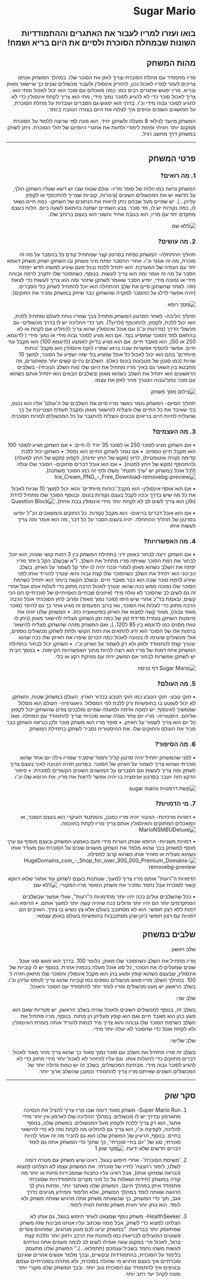 <div dir='rtl' lang='he'>

# Sugar Mario

## בואו ועזרו למריו לעבור את האתגרים וההתמודדיות השונות שבמחלת הסוכרת ולסיים את היום בריא ושמח!

## מהות המשחק

מריו מתמודד עם מחלת הסוכרת וצריך לאזן את הסוכר שלו. במהלך המשחק אנחנו צריכים לעזור למריו לאכול נכון, להזריק אינסולין ולעבור מכשולים שונים כך שיישאר מאוזן ובריא. מריו יפגוש אתגרים רבים כמו: כמה מאכלים עם סוכר הוא יכול לאכול ומתי הוא צריך לאכול סוכר כדי לא להגיע לסוכר נמוך מידי, מתי הוא צריך לקחת אינסולין כדי לא להגיע לסוכר גבוה מידי וכ'ו. בדרך הוא יפגוש גם הסברים ועובדות על מחלת הסוכרת, על המושגים השונים וטיפים איך לצלוח את היום בצורה הטובה ביותר.

המשחק מיועד לגילאי 8 ומעלה ולשחקן יחיד. הוא פונה למי שרוצה ללמוד על הסוכרת ממקום יותר חוויתי ופחות לימודי ולחוות את אתגרי היומיום של חולי הסוכרת.
ניתן לשחק במשחק דרך מחשב רגיל.

---


## פרטי המשחק


### 1. מה רואים?

המשחק נראה כמו הלוח של סופר מריו- עולם שטוח שבו יש דשא שעליו השחקן הולך, על הדשא יש את המכשולים השונים (צינורות, קוביות שצריך להתכופף או לקפוץ עליהן...). 
יש שמיים מעל שבהם ניתן לראות את הנתונים של השחקן- כמה חיים נשאר לו, כמה נקודות יש לו, מד סוכר.
צבע השמיים ישתנה בהתאם לשעה ביום.
הלוח בעצם מתקדם יחד עם מריו, הוא בגובה אחיד והשוני הוא בעצם ברוחב שלו.

![ללא שם](https://user-images.githubusercontent.com/58184656/100762546-c4b67880-33fc-11eb-960a-f4d7184f53ce.png)


### 2. מה עושים?

תהליך ההתחלה-
המשחק נפתח בסרטון קצר שמתחיל קודם כל בהסבר על מה זה סוכרת, מה זה אומר וכ'ו. אחרי ההסבר יפתח מיני משחק ובו השחקן ישחק משחק דוגמא יחד עם העזרה של המערכת. הוא יתחיל ללכת ובכל פעם שיגיע למשהו חדש ייפתח הסבר על מה זה אומר ומה הוא צריך לעשות. בנוסף, כשהסוכר שלו יתקרב לרמה גבוהה מידי או נמוכה מידי, יופיע הסבר שאומר לשחקן שיזהר ומה הוא צריך לעשות כדי לצאת מזה. לאחר שהשחקן סיים את שלב ההתחלה הוא יוכל להתחיל לשחק בלי הסברים. (יהיה אפשר לדלג על ההסבר למקרה שהשחקן כבר שיחק במשחק ומכיר את החוקים).

![מסך רופא](https://user-images.githubusercontent.com/58184656/100762010-30e4ac80-33fc-11eb-9dae-787c62bef4e1.png)

תהליך הליבה- לאחר הסרטון המשחק מתחיל בכך שמריו נוחת לעולם ומתחיל ללכת, הוא יכול ללכת, לקפוץ, להתכופף (ולרוץ?). תוך כדי ההליכה יש לו בדרך מכשולים- גם מכשולי הדרך (מדרגות וכ'ו) וגם אוכל ואינסולין שהוא צריך להחליט אם לקחת או לא בהתאם למד הסוכר שמופיע בצד. אם הוא מגיע לסוכר גבוה מידי או נמוך מידי ( לדוגמא 250 או 50), הוא מאבד חיים. אם הוא מגיע בדיוק לאמצע (לדוגמא 100) הוא מקבל עוד חיים. אפשר להוסיף אפשרות שבה ברגע שמריו לוקח אינסולין הוא מקבל 'כוחות מיוחדים' בהם הוא יכול לאכול כל אוכל שמגיע בלי שזה ישפיע על הסוכר, למשך 10 שניות (כמו סגנון של מטבעות בונוס כאלו). השלבים נהיים קשים יותר ומאתגרים, וזה מתבטא בין השאר גם באיך מריו מתחיל את היום שלו (את השלב הנוכחי)- בשלבים הראשונים הוא יתחיל את השלב כשהוא מאוזן ובשלבים הבאים הוא יתחיל אותם כשהוא עם סוכר נמוך/גבוה ויצטרך מהר לאזן את עצמו.

![צילום מסך משחק](https://user-images.githubusercontent.com/58184656/100759396-3987b380-33f9-11eb-84e0-8e4fa7937201.png)

תהליך הסיום- המשחק נגמר כאשר מריו סיים את השלבים של ה'עולם' אליו הוא נכנס, בלי שאיבד את כל החיים שלו והצליח להישאר מאוזן ומקבל תעודת הצטיינות על כך שהצליח לחיות חיים בריאים ונכונים והצליח להתגבר על כל המכשולים למרות הסוכרת.


### 3. מה העצמים?

•	אם השחקן מגיע לסוכר 250 או לסוכר 35 יורד לו חיים. 
•	אם השחקן מגיע לסוכר 100 הוא מקבל חיים נוספים.
•	אם נגמר לשחקן החיים הוא נפסל.
•	השחקן יכול ללכת קדימה (קורה אוטומטית), לרוץ (מקש של החץ ימינה), לקפוץ (מקש של החץ למעלה) ולהתכופף (מקש של החץ למטה).
•	אם הוא אוכל דברים מתוקים- הסוכר שלו עולה (לכל אוכל במשחק יש 'ערך תזונתי' משלו ולפי זה כמו הסוכר משתנה).
![Ice_Cream_PNG_-_Free_Download-removebg-preview](https://user-images.githubusercontent.com/58184656/100770083-8cfffe80-3405-11eb-904f-1a30a351abd1.png)

•	אם הוא אוסף אינסולין- הוא מקבל 'כוחות מיוחדים' והוא יכול למשך 10 שניות לאכול את כל מה שיש בדרך וככה לקבל בעצם נקודות בונוס. ובנוסף הסוכר שלו מתחיל לרדת (ולכן הוא צריך לשים לב לא לקחת יותר מידי אינסולין בבת אחת).
![Question Block](https://user-images.githubusercontent.com/58184656/100770301-c89ac880-3405-11eb-95f6-9b182e60d3c0.jpg)

•	אם הוא אוכל דברים בריאים- הוא מקבל נקודות.
כל החוקים והמשאבים הנ"ל יופיעו בסרטון של תהליך ההתחלה. יהיה בעצם הסבר על כל דבר, מה הוא אומר ומה צריך לעשות איתו 


### 4. מה האפשרויות?

•	אם השחקן ירצה לבחור באופן ידני בתחילת המשחק בין 3 רמות קושי שונות, הוא יוכל לבחור את רמת הסוכר שאיתה מריו מתחיל את השלב. ז"א שבשלב הקל ביותר מריו יפתח את השלב כשהוא מאוזן לגמרי וככה יהיה לו יותר קל לשמור על האיזון. בשלב הבינוני הוא יתחיל את השלב כשהסוכר שלו קצת גבוה והוא יצטרך להוריד אותו לפני שיגיע לרמת סוכר שבה הוא כבר מאבד חיים. ובשלב הקשה ביותר הוא יתחיל כשרמת הסוכר שלו נמוכה ממש ככה שהוא יצטרך לאכול הרבה מתוק כדי לעלות אותו אבל אחרי זה גם לשים לב שהסוכר לא עולה מידי (איזונים שבחיים האמיתיים של סוכרתיים הם הכי קשים, ובאמת בד"כ אחרי שיש היפו (סוכר נמוך מאוד) ומרוב לחץ הסוכרתי אוכל הרבה הרבה מתוק כדי לעלות את הסוכר, ואז ברוב הפעמים זה מגיע אחר כך גם להיפר (סוכר מאוד גבוה), מאוד קשה למצוא את האיזון בסיטואציה כזו).
•	המשחק שלנו יזהה את מיומנות השחקן בעזרת מדידת זמן של כמה זמן השחקן מצליח להישאר מאוזן (ניתן לו טווח מסוים כמו לדוגמא בין 85 ל120..), ואם המשחק מזהה שהשחקן מצליח להישאר ברמות אלו של הסוכר הוא ידע להתאים את רמת הקושי ולתת לשחקן מכשולים נוספים, אולי מכשולים שיגרמו לו בכוונה לאכול כמה דברים שיפרו את האיזון שלו ככה שהוא יצטרך קצת להתמודד ולאזן ולא רק לשמור על האיזון וכ'ו.
• השחקן יכול לבחור בתחילת המשחק איזה דמות של מריו הוא רוצה להיות מתוך האפשרויות הקיימות.
• במסך הבית יש לשחקן אפשרות לבחור אם המשק יהיה עם מוזיקת רקע או בלי.

![Sugar Mario דף כניסה](https://user-images.githubusercontent.com/58184656/100542577-816cd600-3253-11eb-93f0-858f40ac1b05.png)


### 5. מה העולם?

•	חוקי טבע- חוקי הטבע כמו חוקי הטבע בכדור הארץ. העולם במשחק שטוח, והשחקן לא יכול לשוטט בו בחופשיות ורק ללכת לפי המסלול. 
גיאוגרפיה- העולם הוא מסלול שממשיך לאינסוף. יש למטה אדמה ולמעלה שמיים ומלבנים צפים שהשחקן יכול לקפוץ אליהם. 
היסטוריה- מריו יום אחד מגלה שהוא סוכרתי וצריך להתמודד עם המחלה. מאז כל יום הוא צריך לשמור על האיזון.
•	סופר מריו הוא משחק מוכר ולכן כנראה השחקן כבר מכיר את העולם והחוקים שלו. את ההיסטוריה נסביר לשחקן בתחילת המשחק



### 6.	מה הסיפור?
•	לפני שהמשחק יתחיל יהיה סרטון קליל וחמוד שיסביר שמריו גילה יום אחד שהוא סוכרתי ושהוא צריך לשמור על האיזון של הסוכר. בסרטון תהיה הכוונה לאיך בעצם צריך לשחק ומה צריך לעשות וגם הסברים על המושגים השונים הקשורים לסוכרת.
•	סיפור הרקע הזה יועבר בסרטון אנימציה בו יהיה אפשר לראות את מריו, את הרופא שלו וכ'ו.

![קשת דרמטית sugar mario](https://user-images.githubusercontent.com/58184656/100770921-7a39f980-3406-11eb-91e2-af6deb6f0326.png)



### 7.	מי הדמויות?

•	דמויות מרכזיות- הגיבור יהיה מריו כמובן, והמתנגד העיקרי הוא בעצם הסוכר, או המאכלים המתוקים והאינסולין אותם צריך מריו לקחת בחוכמה.
![MarioNSMBUDeluxe](https://user-images.githubusercontent.com/58184656/100771033-99388b80-3406-11eb-99b7-5203c23d6506.png)

•	דמויות משניות- הרופא שנותן הערות מידי פעם באמצע המשחק ובעצם מוסיף גם ערך מוסף למשחק בכך שהוא מלמד את השחקן מושגים שונים על הסוכרת וגם מעודד אותו כשהוא מצליח או מזהיר אותו כשהוא קרוב לפסילה.
![HugeDomains_com_-_Shop_for_over_300_000_Premium_Domains-removebg-preview](https://user-images.githubusercontent.com/58184656/100771104-ad7c8880-3406-11eb-8036-3374b740d9ed.png)

הדמויות ה"רעות" אותם מריו צריך למעוך, שנותנות בעצם לשחקן עוד אתגר שלאו דווקא קשור לסוכרת אבל נחמד ומזכיר את משחק הסופר מריו המקורי.
![ללא שם](https://user-images.githubusercontent.com/58184656/100771808-85d9f000-3407-11eb-86b9-ea9b71d0cd02.png)

•	ככל שהשלבים עולים ככה יהיו יותר מהדמויות ה"רעות", ואולי אפשר שבשלבים המתקדמים יותר הם יהיו יותר גדולים ככה שיהיה קשה יותר למעוך אותם.
•	הרופא הוא דמות ללא רצון חופשי. הוא לא מסתובב בעולם אלא צץ כשיש בו צורך. האויבים הם דמויות עם רצון חופשי כיוון שהן מסתובבות בחופשיות בעולם באופן עצמאי.


## שלבים במשחק

שלב ראשון:

מריו מתחיל את השלב כשהסוכר שלו מאוזן, כלומר 100. בדרך הוא פוגש סוגי אוכל שונים שמעלים לו את הסוכר, כל סוג אוכל מעלה בכמות אחרת. בנוסף יש לו קוביות של אינסולין, שבעצם כשהוא קופץ ופוגע בהן הוא מקבל אינסולין והסוכר שלו מתאזן חזרה ל 100. במהלך השלב מריו פוגש מכשולים נוספים כמו קוביות שהוא צריך לטפס עליהן וכ'ו. בשלב הראשון יש מעט מכשולים ומריו לומד יותר להתמודד עם הסוכר והאוכל.

שלב שני:

בשלב זה, בנוסף למכשולים השונים ולאוכל שהיה בשלב הראשון, יש פטריות שאם הוא פוגע בהן הוא מאבד חיים ואם הוא קופץ מעליהן הן מתות. בנוסף, מריו מתחיל את השלב כשרמת הסוכר שלו גבוהה והוא צריך מיד לנסות להוריד אותה בעזרת האינסולין ולא לקחת אוכל כדי שהסוכר לא יעלה יותר מידי.

שלב שלישי:

 בשלב זה מריו מתחיל את השלב עם סוכר נמוך מאוד כך שהוא צריך מהר מאוד לאכול דברים מתוקים כדי להעלות אותו. וגם עליו להיזהר לא לאכול יותר מידי מתוק כדי לא להגיע לסוכר גבוה מידי. מבחינת המכשולים, בשלב זה יש כמות גדולה יותר של המכשולים השונים שאיתם מריו צריך להתמודד וכמובן שהשלב ארוך יותר.

---


## סקר שוק

1.	Super Mario Run- משחק מאוד דומה שבו מריו צריך להציל את הנסיכה מהארמון ובדרך יש לו מכשולים. במהלך ההליכה שלו לארמון אין יותר מידי אתגר, הוא רק צריך ללכת ולקפוץ מעל המכשולים. במשחק שלנו, בנוסף להליכה, לקפיצה וכ'ו, הוא צריך גם להחליט מה לקחת ומה לא כדי להישאר בחיים. בנוסף, הרעיון של המשחק שלנו הוא גם להכיר מה זה אומר להיות סוכרתי, סוג של 'יום בחיי סוכרתי', כך שתוך כדי המשחק אתה גם לומד דברים חדשים שלא ידעת.
![סקר שוק 1](https://user-images.githubusercontent.com/58184656/100793488-d90e6b80-3424-11eb-8054-9e69591e337d.png)

2.	'משימת הסוכרת'- אחרי חיפוש בגוגל, ראינו שיש משחק עם מטרה דומה לשלנו, לימוד ו'הצצה' לחייו של סוכרתי. את המשחק עצמו לא הצלחנו למצוא (כנראה שמחקו אותו), אבל ראינו עליו כתבות שמסבירות פחות או יותר מה קורה במשחק (חידות ושאלות על כל מיני מקרים והתמודדויות שסוכרתי מתמודד איתן במהלך היום). המשחק שלנו מאתגר יותר, ופחות נותן לך הרגשה שאתה לומד במהלך המשחק, אלא הלימוד והמידע מגיעים כדרך אגב, תוך כדי המשחק, כך שכשאתה משחק אתה מרגיש שאתה משחק ולא לומד. הוא נותן יותר חווית משחק ופחות חווית לימוד.

3.	HealthSeeker- משחק נוסף שמצאנו לאחר חיפוש בגוגל, גם אותו לא הצלחנו למצוא כדי לשחק, אבל ממה שכתוב עליו אנחנו מבינות שזה משחק שמתעסק יותר בבריאות. 
"במשחק יציעו לכם מגוון מנהגים, שמהווים צעדים פשוטים המועילים לבריאות כמו להחנות את הרכב רחוק יותר וללכת קצת ברגל, לאכול פרי במקום עוגה ואפילו לשים לב לכמה פעמים אתה טורחים לעשות משהו נחמד בשביל עצמכם (תתפלאו...)."
המשחק שלנו מתעסק בלימוד על הסוכרת, בהתמודדות ובקשיים, ובכך מלמד אנשים אחרים שאינם סוכרתיים איך בעצם מרגיש מי שחולה בסוכרת, ולא מתרכז בסוכרתיים עצמם ובטיפים איך להתמודד עם הסוכרת טוב יותר. ובכך המשחק שלנו מקורי יותר ופונה לקהל יעד רחב יותר.


</div>
